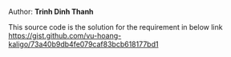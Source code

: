 Author: **Trinh Dinh Thanh**

This source code is the solution for the requirement in below link
https://gist.github.com/vu-hoang-kaligo/73a40b9db4fe079caf83bcb618177bd1
